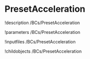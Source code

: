 <!-- MOOSE Documentation Stub: Remove this when content is added. -->

# PresetAcceleration
!description /BCs/PresetAcceleration

!parameters /BCs/PresetAcceleration

!inputfiles /BCs/PresetAcceleration

!childobjects /BCs/PresetAcceleration
